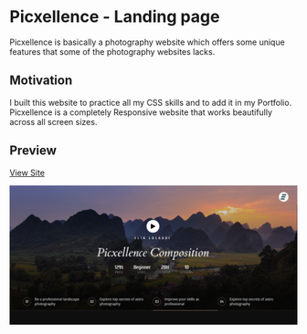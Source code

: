 # Picxellence - Landing page

Picxellence is basically a photography website which offers some unique features that some of the photography websites lacks.

## Motivation

I built this website to practice all my CSS skills and to add it in my Portfolio. Picxellence is a completely Responsive website that works beautifully across all screen sizes. 

## Preview
[View Site](https://picxellence.vercel.app/)

![](img/website-preview.png)